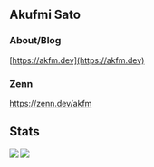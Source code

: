 ## Akufmi Sato
### About/Blog
[https://akfm.dev](https://akfm.dev)

### Zenn
https://zenn.dev/akfm

## Stats
<a href="https://github.com/anuraghazra/github-readme-stats">
  <img align="left" src="https://github-readme-stats.vercel.app/api?username=AkifumiSato&count_private=true&theme=gotham" />
</a>
<a href="https://github.com/anuraghazra/github-readme-stats">
  <img align="left" src="https://github-readme-stats.vercel.app/api/top-langs/?username=AkifumiSato&theme=gotham" />
</a>
